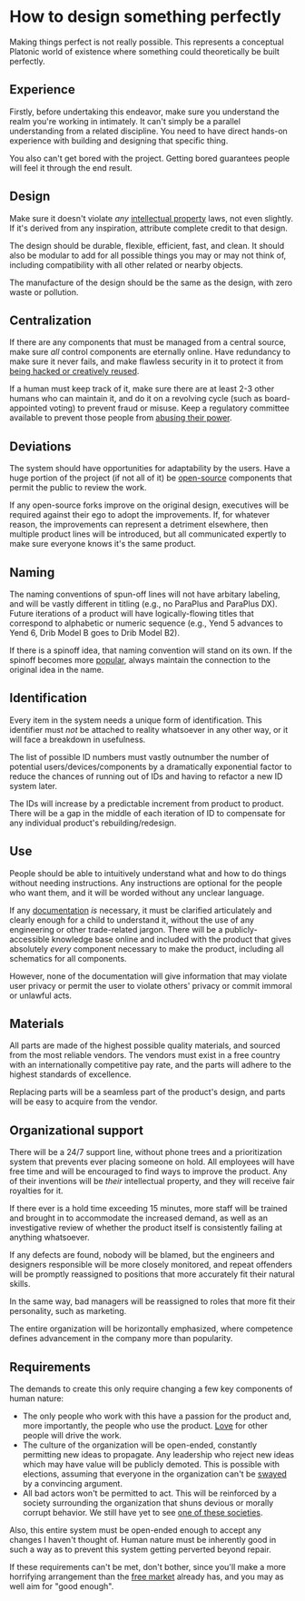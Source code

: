 
# How to design something perfectly

Making things perfect is not really possible. This represents a conceptual Platonic world of existence where something could theoretically be built perfectly.

## Experience

Firstly, before undertaking this endeavor, make sure you understand the realm you're working in intimately. It can't simply be a parallel understanding from a related discipline. You need to have direct hands-on experience with building and designing that specific thing.

You also can't get bored with the project. Getting bored guarantees people will feel it through the end result.

## Design

Make sure it doesn't violate *any* [intellectual property](legal-ip.md) laws, not even slightly. If it's derived from any inspiration, attribute complete credit to that design.

The design should be durable, flexible, efficient, fast, and clean. It should also be modular to add for all possible things you may or may not think of, including compatibility with all other related or nearby objects.

The manufacture of the design should be the same as the design, with zero waste or pollution.

## Centralization

If there are any components that must be managed from a central source, make sure *all* control components are eternally online. Have redundancy to make sure it never fails, and make flawless security in it to protect it from [being hacked or creatively reused](hacking.md).

If a human must keep track of it, make sure there are at least 2-3 other humans who can maintain it, and do it on a revolving cycle (such as board-appointed voting) to prevent fraud or misuse. Keep a regulatory committee available to prevent those people from [abusing their power](power-types.md).

## Deviations

The system should have opportunities for adaptability by the users. Have a huge portion of the project (if not all of it) be [open-source](legal-ip-floss.md) components that permit the public to review the work.

If any open-source forks improve on the original design, executives will be required against their ego to adopt the improvements. If, for whatever reason, the improvements can represent a detriment elsewhere, then multiple product lines will be introduced, but all communicated expertly to make sure everyone knows it's the same product.

## Naming

The naming conventions of spun-off lines will not have arbitary labeling, and will be vastly different in titling (e.g., no ParaPlus and ParaPlus DX). Future iterations of a product will have logically-flowing titles that correspond to alphabetic or numeric sequence (e.g., Yend 5 advances to Yend 6, Drib Model B goes to Drib Model B2).

If there is a spinoff idea, that naming convention will stand on its own. If the spinoff becomes more [popular](trends.md), always maintain the connection to the original idea in the name.

## Identification

Every item in the system needs a unique form of identification. This identifier must *not* be attached to reality whatsoever in any other way, or it will face a breakdown in usefulness.

The list of possible ID numbers must vastly outnumber the number of potential users/devices/components by a dramatically exponential factor to reduce the chances of running out of IDs and having to refactor a new ID system later.

The IDs will increase by a predictable increment from product to product. There will be a gap in the middle of each iteration of ID to compensate for any individual product's rebuilding/redesign.

## Use

People should be able to intuitively understand what and how to do things without needing instructions. Any instructions are optional for the people who want them, and it will be worded without any unclear language.

If any [documentation](language-writing-documentation.md) *is* necessary, it must be clarified articulately and clearly enough for a child to understand it, without the use of any engineering or other trade-related jargon. There will be a publicly-accessible knowledge base online and included with the product that gives absolutely *every* component necessary to make the product, including all schematics for all components.

However, none of the documentation will give information that may violate user privacy or permit the user to violate others' privacy or commit immoral or unlawful acts.

## Materials

All parts are made of the highest possible quality materials, and sourced from the most reliable vendors. The vendors must exist in a free country with an internationally competitive pay rate, and the parts will adhere to the highest standards of excellence.

Replacing parts will be a seamless part of the product's design, and parts will be easy to acquire from the vendor.

## Organizational support

There will be a 24/7 support line, without phone trees and a prioritization system that prevents ever placing someone on hold. All employees will have free time and will be encouraged to find ways to improve the product. Any of their inventions will be *their* intellectual property, and they will receive fair royalties for it.

If there ever is a hold time exceeding 15 minutes, more staff will be trained and brought in to accommodate the increased demand, as well as an investigative review of whether the product itself is consistently failing at anything whatsoever.

If any defects are found, nobody will be blamed, but the engineers and designers responsible will be more closely monitored, and repeat offenders will be promptly reassigned to positions that more accurately fit their natural skills.

In the same way, bad managers will be reassigned to roles that more fit their personality, such as marketing.

The entire organization will be horizontally emphasized, where competence defines advancement in the company more than popularity.

## Requirements

The demands to create this only require changing a few key components of human nature:

- The only people who work with this have a passion for the product and, more importantly, the people who use the product. [Love](people-love.md) for other people will drive the work.
- The culture of the organization will be open-ended, constantly permitting new ideas to propagate. Any leadership who reject new ideas which may have value will be publicly demoted. This is possible with elections, assuming that everyone in the organization can't be [swayed](mind-bias.md) by a convincing argument.
- All bad actors won't be permitted to act. This will be reinforced by a society surrounding the organization that shuns devious or morally corrupt behavior. We still have yet to see [one of these societies](politics-perfectsociety.md).

Also, this entire system must be open-ended enough to accept any changes I haven't thought of. Human nature must be inherently good in such a way as to prevent this system getting perverted beyond repair.

If these requirements can't be met, don't bother, since you'll make a more horrifying arrangement than the [free market](economics.md) already has, and you may as well aim for "good enough".
